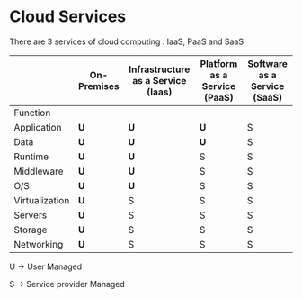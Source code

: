 # Cloud Services

There are 3 services of cloud computing : IaaS, PaaS and SaaS

|                | On-Premises | Infrastructure as a Service (Iaas) | Platform as a Service (PaaS) | Software as a Service (SaaS) |
| -------------- | ----------- | ---------------------------------- | ---------------------------- | ---------------------------- |
| Function       |             |                                    |                              |                              |
| Application    | **U**       | **U**                              | **U**                        | S                            |
| Data           | **U**       | **U**                              | **U**                        | S                            |
| Runtime        | **U**       | **U**                              | S                            | S                            |
| Middleware     | **U**       | **U**                              | S                            | S                            |
| O/S            | **U**       | **U**                              | S                            | S                            |
| Virtualization | **U**       | S                                  | S                            | S                            |
| Servers        | **U**       | S                                  | S                            | S                            |
| Storage        | **U**       | S                                  | S                            | S                            |
| Networking     | **U**       | S                                  | S                            | S                            |

U -> User Managed

S -> Service provider Managed
